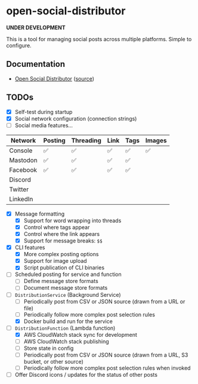 # open-social-distributor

**UNDER DEVELOPMENT**

This is a tool for managing social posts across multiple platforms. Simple to configure.

## Documentation

* [Open Social Distributor](https://front-line-tech.com/open-social-distributor/) ([source](docs/index.md))

## TODOs

- [x] Self-test during startup
- [x] Social network configuration (connection strings)
- [ ] Social media features...

| Network | Posting | Threading | Link | Tags | Images |
|-|-|-|-|-|-|
| Console | ✅ | ✅ | ✅ | ✅ | ✅ |
| Mastodon | ✅ | ✅ | ✅ | ✅ | |
| Facebook | ✅ | ✅ | ✅ | ✅ | |
| Discord | | | | | |
| Twitter | | | | | |
| LinkedIn | | | | | |

- [x] Message formatting
    - [x] Support for word wrapping into threads
    - [x] Control where tags appear
    - [x] Control where the link appears
    - [x] Support for message breaks: `$$`

- [x] CLI features
    - [x] More complex posting options
    - [x] Support for image upload
    - [x] Script publication of CLI binaries
    
- [ ] Scheduled posting for service and function
    - [ ] Define message store formats
    - [ ] Document message store formats

- [ ] `DistributionService` (Background Service)
    - [ ] Periodically post from CSV or JSON source (drawn from a URL or file)
    - [ ] Periodically follow more complex post selection rules
    - [x] Docker build and run for the service

- [ ] `DistributionFunction` (Lambda function)
    - [x] AWS CloudWatch stack sync for development
    - [ ] AWS CloudWatch stack publishing
    - [ ] Store state in config
    - [ ] Periodically post from CSV or JSON source (drawn from a URL, S3 bucket, or other source)
    - [ ] Periodically follow more complex post selection rules when invoked

- [ ] Offer Discord icons / updates for the status of other posts
